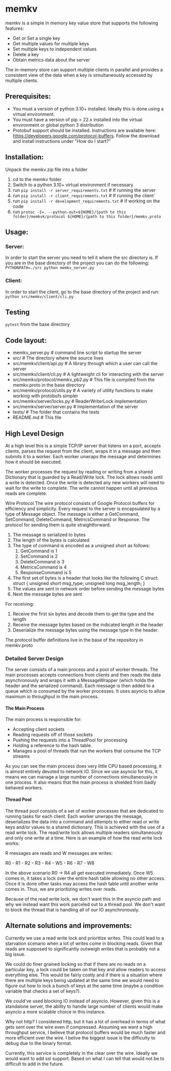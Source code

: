 # memkv

memkv is a simple in memory key value store that supports the following features:
* Get or Set a single key
* Get multiple values for multiple keys
* Set multiple keys to independent values
* Delete a key
* Obtain metrics data about the server

The in-memory store can support multiple clients in parallel and provides a consistent view of the data when a key is simultaneously accessed by multiple clients.


## Prerequisites:

* You must a version of python 3.10+ installed.  Ideally this is done using a virtual environment.
* You must have a version of pip > 22.x installed into the virtual environment or global python 3 distribution
* Protobuf support should be installed.  Instructions are available here: https://developers.google.com/protocol-buffers.  Follow the download and install instructions under "How do I start?"


## Installation:

Unpack the memkv.zip file into a folder
1. cd to the memkv folder
2. Switch to a python 3.10+ virtual environment if necessary
3. run `pip install -r server_requirements.txt`  # If running the server
4. run `pip install -r client_requirements.txt`  # If running the client`
5. run `pip install -r development_requirements.txt` # If working on the code
4. run `protoc -I=. --python-out=${HOME}/{path to this folder}/memkvk/protocol ${HOME}/{path to this folder}/memkv.proto`


## Usage:
### Server:
In order to start the server you need to tell it where the src directory is.  If you are in the base directory of the project you can do the following:
`PYTHONPATH=./src python memkv_server.py`


### Client:
In order to start the client, go to the base directory of the project and run:
`python src/memkv/client/cli.py`

## Testing
`pytest` from the base directory

## Code layout:
* memkv_server.py  # command line script to startup the server
* src/   # The directory where the source lives
* src/memkv/client/api.py  # A library through which a user can call the server
* src/memkv/client/cli.py  # A lightweight cli for interacting with the server
* src/memkv/protocol/memkv_pb2.py # This file is compiled from the memkv.proto in the base directory
* src/memkv/protocol/utils.py # A variety of utility functions to make working with protobufs simpler
* src/memkv/server/locks.py # ReaderWriterLock implementation
* src/memkv/server/server.py # Implementation of the server
* tests/ # The folder that contains the tests
* README.md # This file


## High Level Design
At a high level this is a simple TCP/IP server that listens on a port, accepts clients, parses the request from the client, wraps it in a message and then submits it to a worker. Each worker unwraps the message and determines how it should be executed.

The worker processes the request by reading or writing from a shared Dictionary that is guarded by a Read/Write lock.  The lock allows reads until a write is detected.  Once the write is detected any new workers will need to wait for the write to complete.  The write cannot happen until all previous reads are complete.

Wire Protocol
The wire protocol consists of Google Protocol buffers for efficiency and simplicity.  Every request to the server is encapsulated by a type of Message object.  The message is either a GetCommand, SetCommand, DeleteCommand, MetricsCommand or Response.  The protocol for sending them is quite straightforward.

1. The message is serialized to bytes
2. The length of the bytes is calculated
3. The type of command is encoded as a unsigned short as follows:
   1. GetCommand is 1
   2. SetCommand is 2
   3. DeleteCommand is 3
   4. MetricsCommand is 4
   5. ResponseCommand is 5
5. The first set of bytes is a header that looks like the following C struct:
   struct {
      unsigned short msg_type;
      unsigned long  msg_length;
   }
6. The values are sent in network order before sending the message bytes
7. Next the message bytes are sent

For receiving:
1. Receive the first six bytes and decode them to get the type and the length
2. Receive the message bytes based on the indicated length in the header
3. Deserialize the message bytes using the message type in the header.


The protocol buffer definitions live in the base of the repository in memkv.proto


### Detailed Server Design

The server consists of a main process and a pool of worker threads.  The main processes accepts connections from clients and then reads the data asynchronously and wraps it with a MessageWrapper (which holds the header and the serialized command).  Each message is then added to a queue which is consumed by the worker processes.  It uses asyncio to allow maximum io throughput in the main process.

#### The Main Process
The main process is responsible for:
* Accepting client sockets
* Reading requests off of those sockets
* Pushing the requests into a ThreadPool for processing
* Holding a reference to the hash table.
* Manages a pool of threads that run the workers that consume the TCP streams

As you can see the main process does very little CPU based processing, it is almost entirely devoted to network IO.  Since we use asyncio for this, it means we can manage a large number of connections simultaneously in one process.  It also means that the main process is shielded from badly behaved workers.

#### Thread Pool
The thread pool consists of a set of worker processes that are dedicated to running tasks for each client.  Each worker unwraps the message, deserializes the data into a command and attempts to either read or write keys and/or values to a shared dictionary.  This is achieved with the use of a read write lock.  The read/write lock allows multiple readers simultaneously and only one write at a time.  Here is an example of how the read write lock works:

R messages are reads and W messages are writes:

R0 - R1 - R2 - R3 - R4 - W5 - R6 - R7 - W8

In the above scenario R0 -> R4 all get executed immediately.  Once W5 comes in, it takes a lock over the entire hash table allowing no other access.  Once it is done other tasks may access the hash table until another write comes in.  Thus, we are prioritizing writes over reads.

Because of the read write lock, we don't want this in the asyncio path and why we instead want this work parceled out to a thread pool.  We don't want to block the thread that is handling all of our IO asynchronously.


## Alternate solutions and improvements:
Currently we use a read write lock and prioritize writes.  This could lead to a starvation scenario when a lot of writes come in blocking reads.  Given that reads are supposed to significantly outweigh writes that is probably not a big issue.

We could do finer grained locking so that if there are no reads on a particular key, a lock could be taken on that key and allow readers to access everything else.  This would be fairly costly and if there is a situation where there are multiple keys being updated at the same time we would need to figure out how to lock a bunch of keys at the same time (maybe a condition variable that checks a set of keys?).

We could've used blocking IO instead of asyncio.  However, given this is a standalone server, the ability to handle large number of clients would make asyncio a more scalable choice in this instance.

Why not http?  I considered http, but it has a lot of overhead in terms of what gets sent over the wire even if compressed.  Assuming we want a high throughput service, I believe that protocol buffers would be much faster and more efficient over the wire.  I belive the biggest issue is the difficulty to debug due to the binary format.

Currently, this service is completely in the clear over the wire.  Ideally we would want to add ssl support.  Based on what I can tell that would not be to difficult to add in the future.





